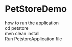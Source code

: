 # PetStoreDemo
how to run the application <br>
cd petstore <br>
mvn clean install <br>
Run PetstoreApplication file <br>
